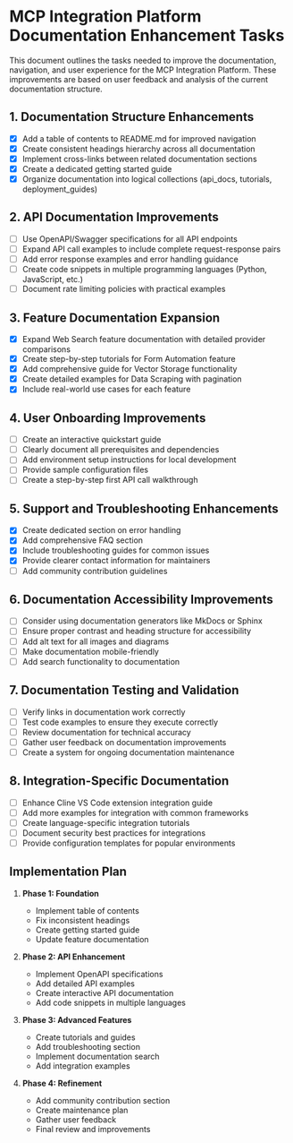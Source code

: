 # MCP Integration Platform Documentation Enhancement Tasks

This document outlines the tasks needed to improve the documentation, navigation, and user experience for the MCP Integration Platform. These improvements are based on user feedback and analysis of the current documentation structure.

## 1. Documentation Structure Enhancements

- [x] Add a table of contents to README.md for improved navigation
- [x] Create consistent headings hierarchy across all documentation
- [x] Implement cross-links between related documentation sections
- [x] Create a dedicated getting started guide
- [x] Organize documentation into logical collections (api_docs, tutorials, deployment_guides)

## 2. API Documentation Improvements

- [ ] Use OpenAPI/Swagger specifications for all API endpoints
- [ ] Expand API call examples to include complete request-response pairs
- [ ] Add error response examples and error handling guidance
- [ ] Create code snippets in multiple programming languages (Python, JavaScript, etc.)
- [ ] Document rate limiting policies with practical examples

## 3. Feature Documentation Expansion

- [x] Expand Web Search feature documentation with detailed provider comparisons
- [x] Create step-by-step tutorials for Form Automation feature
- [x] Add comprehensive guide for Vector Storage functionality
- [x] Create detailed examples for Data Scraping with pagination
- [x] Include real-world use cases for each feature

## 4. User Onboarding Improvements

- [ ] Create an interactive quickstart guide
- [ ] Clearly document all prerequisites and dependencies
- [ ] Add environment setup instructions for local development
- [ ] Provide sample configuration files
- [ ] Create a step-by-step first API call walkthrough

## 5. Support and Troubleshooting Enhancements

- [x] Create dedicated section on error handling
- [x] Add comprehensive FAQ section
- [x] Include troubleshooting guides for common issues
- [x] Provide clearer contact information for maintainers
- [ ] Add community contribution guidelines

## 6. Documentation Accessibility Improvements

- [ ] Consider using documentation generators like MkDocs or Sphinx
- [ ] Ensure proper contrast and heading structure for accessibility
- [ ] Add alt text for all images and diagrams
- [ ] Make documentation mobile-friendly
- [ ] Add search functionality to documentation

## 7. Documentation Testing and Validation

- [ ] Verify links in documentation work correctly
- [ ] Test code examples to ensure they execute correctly
- [ ] Review documentation for technical accuracy
- [ ] Gather user feedback on documentation improvements
- [ ] Create a system for ongoing documentation maintenance

## 8. Integration-Specific Documentation

- [ ] Enhance Cline VS Code extension integration guide
- [ ] Add more examples for integration with common frameworks
- [ ] Create language-specific integration tutorials
- [ ] Document security best practices for integrations
- [ ] Provide configuration templates for popular environments

## Implementation Plan

1. **Phase 1: Foundation**
   - Implement table of contents
   - Fix inconsistent headings
   - Create getting started guide
   - Update feature documentation

2. **Phase 2: API Enhancement**
   - Implement OpenAPI specifications
   - Add detailed API examples
   - Create interactive API documentation
   - Add code snippets in multiple languages

3. **Phase 3: Advanced Features**
   - Create tutorials and guides
   - Add troubleshooting section
   - Implement documentation search
   - Add integration examples

4. **Phase 4: Refinement**
   - Add community contribution section
   - Create maintenance plan
   - Gather user feedback
   - Final review and improvements
